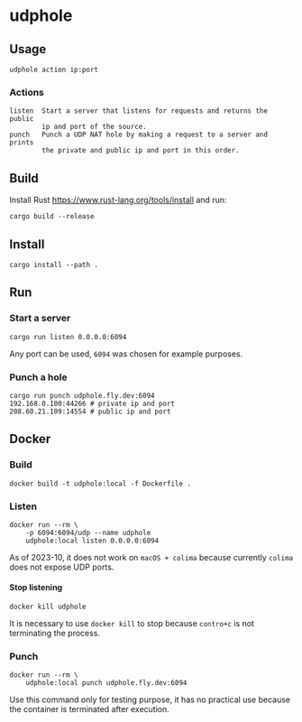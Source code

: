# udphole

## Usage

    udphole action ip:port

### Actions

    listen  Start a server that listens for requests and returns the public
            ip and port of the source.
    punch   Punch a UDP NAT hole by making a request to a server and prints
            the private and public ip and port in this order.

## Build

Install Rust https://www.rust-lang.org/tools/install and run:

    cargo build --release

## Install

    cargo install --path .

## Run

### Start a server

    cargo run listen 0.0.0.0:6094

Any port can be used, `6094` was chosen for example purposes.

### Punch a hole

    cargo run punch udphole.fly.dev:6094
    192.168.0.100:44266 # private ip and port
    208.60.21.109:14554 # public ip and port

## Docker

### Build

    docker build -t udphole:local -f Dockerfile .

### Listen

    docker run --rm \
        -p 6094:6094/udp --name udphole
        udphole:local listen 0.0.0.0:6094

As of 2023-10, it does not work on `macOS + colima` because currently `colima`
does not expose UDP ports.

#### Stop listening

    docker kill udphole

It is necessary to use `docker kill` to stop because `contro+c` is
not terminating the process.

### Punch

    docker run --rm \
        udphole:local punch udphole.fly.dev:6094

Use this command only for testing purpose, it has no practical use because
the container is terminated after execution.
